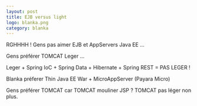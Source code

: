 ```yaml
---
layout: post
title: EJB versus light
logo: blanka.png
category: blanka
---
```


RGHHHH ! Gens pas aimer EJB et AppServers Java EE ...

Gens préférer TOMCAT Leger ...

Leger + Spring IoC + Spring Data + Hibernate + Spring REST = PAS LEGER !

Blanka préferer Thin Java EE War + MicroAppServer (Payara Micro)

Gens préférer TOMCAT car TOMCAT mouliner JSP ? TOMCAT pas léger non plus.